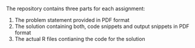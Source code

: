 The repository contains three parts for each assignment:
1. The problem statement provided in PDF format
2. The solution containing both, code snippets and output snippets in PDF format
3. The actual R files contianing the code for the solution

   
